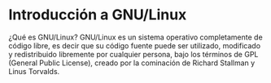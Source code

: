 # Introducción a GNU/Linux

¿Qué es GNU/Linux?
GNU/Linux es un sistema operativo completamente de código libre, es decir que su código fuente puede ser utilizado, modificado y redistribuido libremente por cualquier persona, bajo los términos de GPL (General Public License), creado por la cominación de Richard Stallman y Linus Torvalds.